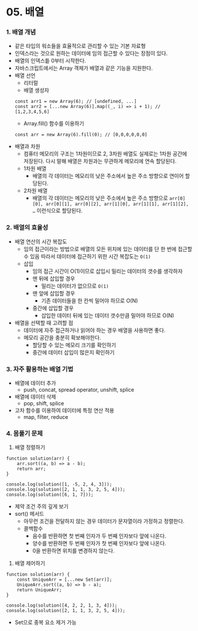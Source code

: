 # 05. 배열

### 1. 배열 개념

-   같은 타입의 워소들을 효율적으로 관리할 수 있는 기본 자료형
-   인덱스라는 것으로 원하는 데이터에 임의 접근할 수 있다는 장점이 있다.
-   배열의 인덱스틑 0부터 시작한다.
-   자바스크립트에서는 Array 객체가 배열과 같은 기능을 지원한다.
-   배열 선언
    -   리터럴
    -   배열 생성자
    ```flow
    const arr1 = new Array(6); // [undefined, ...]
    const arr2 = [...new Array(6)].map((_, i) => i + 1); // [1,2,3,4,5,6]
    ```
    -   Array.fill() 함수를 이용하기
    ```flow
    const arr = new Array(6).fill(0); // [0,0,0,0,0,0]
    ```
-   배열과 차원
    -   컴퓨터 메모리의 구조는 1차원이므로 2, 3차원 배열도 실제로는 1차원 공간에 저장된다.
        다시 말해 배열은 차원과는 무관하게 메모리에 연속 할당된다.
    -   1차원 배열
        -   배열의 각 데이터는 메모리의 낮은 주소에서 높은 주소 방향으로 연이어 할당된다.
    -   2차원 배열
        -   배열의 각 데이터는 메모리의 낮은 주소에서 높은 주소 방향으로 `arr[0][0], arr[0][1], arr[0][2], arr[1][0], arr[1][1], arr[1][2], …` 이런식으로 할당된다.

### 2. 배열의 효율성

-   배열 연산의 시간 복잡도
    -   임의 접근이라는 방법으로 배열의 모든 위치에 있는 데이터를 단 한 번에 접근할 수 있음
        따라서 데이터에 접근하기 위한 시간 복잡도는 `O(1)`
    -   삽입
        -   임의 접근 시간이 O(1)이므로 삽입시 밀리는 데이터의 갯수를 생각하자
        -   맨 뒤에 삽입할 경우
            -   밀리는 데이터가 없으므로 `O(1)`
        -   맨 앞에 삽입할 경우
            -   기존 데이터들을 한 칸씩 밀어야 하므로 O(N)
        -   중간에 삽입할 경우
            -   삽입한 데이터 뒤에 있는 데이터 갯수만큼 밀어야 하므로 O(N)
-   배열을 선택할 때 고려할 점
    -   데이터에 자주 접근하거나 읽어야 하는 경우 배열을 사용하면 좋다.
    -   메모리 공간을 충분히 확보해야한다.
        -   할당할 수 있는 메모리 크기를 확인하기
        -   중간에 데이터 삽입이 많은지 확인하기

### 3. 자주 활용하는 배열 기법

-   배열에 데이터 추가
    -   push, concat, spread operator, unshift, splice
-   배열에 데이터 삭제
    -   pop, shift, splice
-   고차 함수를 이용하여 데이터에 특정 연산 적용
    -   map, filter, reduce

### 4. 몸풀기 문제

1. 배열 정렬하기

```flow
function solution(arr) {
    arr.sort((a, b) => a - b);
    return arr;
}

console.log(solution([1, -5, 2, 4, 3]));
console.log(solution([2, 1, 1, 3, 2, 5, 4]));
console.log(solution([6, 1, 7]));
```

-   제약 조건 주의 깊게 보기
-   sort() 메서드
    -   아무런 조건을 전달하지 않는 경우 데이터가 문자열이라 가정하고 정렬한다.
    -   콜백함수
        -   음수를 반환하면 첫 번째 인자가 두 번째 인자보다 앞에 나온다.
        -   양수를 반환하면 두 번째 인자가 첫 번째 인자보다 앞에 나온다.
        -   0을 반환하면 위치를 변경하지 않는다.

1. 배열 제어하기

```flow
function solution(arr) {
    const UniqueArr = [...new Set(arr)];
    UniqueArr.sort((a, b) => b - a);
    return UniqueArr;
}

console.log(solution([4, 2, 2, 1, 3, 4]));
console.log(solution([2, 1, 1, 3, 2, 5, 4]));
```

-   Set으로 중복 요소 제거 가능
